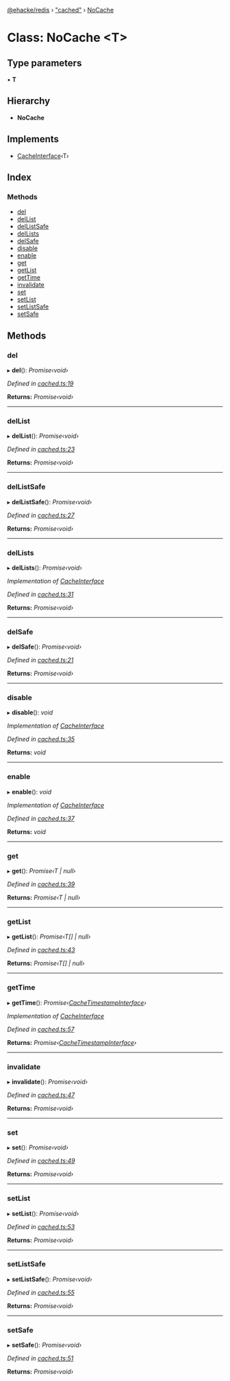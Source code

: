 [@ehacke/redis](../README.md) › ["cached"](../modules/_cached_.md) › [NoCache](_cached_.nocache.md)

# Class: NoCache <**T**>

## Type parameters

▪ **T**

## Hierarchy

* **NoCache**

## Implements

* [CacheInterface](../interfaces/_cache_.cacheinterface.md)‹T›

## Index

### Methods

* [del](_cached_.nocache.md#del)
* [delList](_cached_.nocache.md#dellist)
* [delListSafe](_cached_.nocache.md#dellistsafe)
* [delLists](_cached_.nocache.md#dellists)
* [delSafe](_cached_.nocache.md#delsafe)
* [disable](_cached_.nocache.md#disable)
* [enable](_cached_.nocache.md#enable)
* [get](_cached_.nocache.md#get)
* [getList](_cached_.nocache.md#getlist)
* [getTime](_cached_.nocache.md#gettime)
* [invalidate](_cached_.nocache.md#invalidate)
* [set](_cached_.nocache.md#set)
* [setList](_cached_.nocache.md#setlist)
* [setListSafe](_cached_.nocache.md#setlistsafe)
* [setSafe](_cached_.nocache.md#setsafe)

## Methods

###  del

▸ **del**(): *Promise‹void›*

*Defined in [cached.ts:19](https://github.com/ehacke/redis/blob/e965a3d/cached.ts#L19)*

**Returns:** *Promise‹void›*

___

###  delList

▸ **delList**(): *Promise‹void›*

*Defined in [cached.ts:23](https://github.com/ehacke/redis/blob/e965a3d/cached.ts#L23)*

**Returns:** *Promise‹void›*

___

###  delListSafe

▸ **delListSafe**(): *Promise‹void›*

*Defined in [cached.ts:27](https://github.com/ehacke/redis/blob/e965a3d/cached.ts#L27)*

**Returns:** *Promise‹void›*

___

###  delLists

▸ **delLists**(): *Promise‹void›*

*Implementation of [CacheInterface](../interfaces/_cache_.cacheinterface.md)*

*Defined in [cached.ts:31](https://github.com/ehacke/redis/blob/e965a3d/cached.ts#L31)*

**Returns:** *Promise‹void›*

___

###  delSafe

▸ **delSafe**(): *Promise‹void›*

*Defined in [cached.ts:21](https://github.com/ehacke/redis/blob/e965a3d/cached.ts#L21)*

**Returns:** *Promise‹void›*

___

###  disable

▸ **disable**(): *void*

*Implementation of [CacheInterface](../interfaces/_cache_.cacheinterface.md)*

*Defined in [cached.ts:35](https://github.com/ehacke/redis/blob/e965a3d/cached.ts#L35)*

**Returns:** *void*

___

###  enable

▸ **enable**(): *void*

*Implementation of [CacheInterface](../interfaces/_cache_.cacheinterface.md)*

*Defined in [cached.ts:37](https://github.com/ehacke/redis/blob/e965a3d/cached.ts#L37)*

**Returns:** *void*

___

###  get

▸ **get**(): *Promise‹T | null›*

*Defined in [cached.ts:39](https://github.com/ehacke/redis/blob/e965a3d/cached.ts#L39)*

**Returns:** *Promise‹T | null›*

___

###  getList

▸ **getList**(): *Promise‹T[] | null›*

*Defined in [cached.ts:43](https://github.com/ehacke/redis/blob/e965a3d/cached.ts#L43)*

**Returns:** *Promise‹T[] | null›*

___

###  getTime

▸ **getTime**(): *Promise‹[CacheTimestampInterface](../interfaces/_cache_.cachetimestampinterface.md)›*

*Implementation of [CacheInterface](../interfaces/_cache_.cacheinterface.md)*

*Defined in [cached.ts:57](https://github.com/ehacke/redis/blob/e965a3d/cached.ts#L57)*

**Returns:** *Promise‹[CacheTimestampInterface](../interfaces/_cache_.cachetimestampinterface.md)›*

___

###  invalidate

▸ **invalidate**(): *Promise‹void›*

*Defined in [cached.ts:47](https://github.com/ehacke/redis/blob/e965a3d/cached.ts#L47)*

**Returns:** *Promise‹void›*

___

###  set

▸ **set**(): *Promise‹void›*

*Defined in [cached.ts:49](https://github.com/ehacke/redis/blob/e965a3d/cached.ts#L49)*

**Returns:** *Promise‹void›*

___

###  setList

▸ **setList**(): *Promise‹void›*

*Defined in [cached.ts:53](https://github.com/ehacke/redis/blob/e965a3d/cached.ts#L53)*

**Returns:** *Promise‹void›*

___

###  setListSafe

▸ **setListSafe**(): *Promise‹void›*

*Defined in [cached.ts:55](https://github.com/ehacke/redis/blob/e965a3d/cached.ts#L55)*

**Returns:** *Promise‹void›*

___

###  setSafe

▸ **setSafe**(): *Promise‹void›*

*Defined in [cached.ts:51](https://github.com/ehacke/redis/blob/e965a3d/cached.ts#L51)*

**Returns:** *Promise‹void›*

